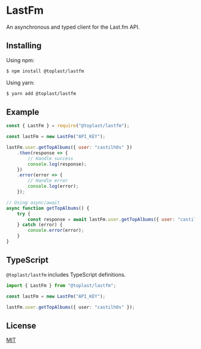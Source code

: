 # LastFm

An asynchronous and typed client for the Last.fm API.

## Installing

Using npm:

``` bash
$ npm install @toplast/lastfm
```

Using yarn:

``` bash
$ yarn add @toplast/lastfm
```

## Example

``` javascript
const { LastFm } = require("@toplast/lastfm");

const lastFm = new LastFm("API_KEY");

lastFm.user.getTopAlbums({ user: "castilh0s" })
    .then(response => {
        // Handle success
        console.log(response);
    })
    .error(error => {
        // Handle error
        console.log(error);
    });

// Using async/await
async function getTopAlbums() {
    try {
        const response = await lastFm.user.getTopAlbums({ user: "castilh0s" })
    } catch (error) {
        console.error(error);
    }
}
```

## TypeScript

`@toplast/lastfm` includes TypeScript definitions.

``` typescript
import { LastFm } from "@toplast/lastfm";

const lastFm = new LastFm("API_KEY");

lastFm.user.getTopAlbums({ user: "castilh0s" });
```

## License

[MIT](LICENSE)
